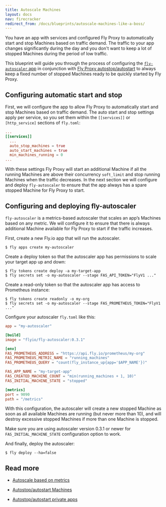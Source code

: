 ```yaml
---
title: Autoscale Machines
layout: docs
nav: firecracker
redirect_from: /docs/blueprints/autoscale-machines-like-a-boss/
---
```


You have an app with services and configured Fly Proxy to automatically start
and stop Machines based on traffic demand. The traffic to your app changes
significantly during the day and you don't want to keep a lot of stopped
Machines during the period of low traffic.

This blueprint will guide you through the process of configuring the
[`fly-autoscaler` app](/docs/launch/autoscale-by-metric/) in conjunction with 
[Fly Proxy autostop/autostart](/docs/launch/autostop-autostart/) to 
always keep a fixed number of stopped Machines ready to be quickly started 
by Fly Proxy.

## Configuring automatic start and stop

First, we will configure the app to allow Fly Proxy to automatically start and
stop Machines based on traffic demand. The auto start and stop settings apply
per service, so you set them within the `[[services]]` or `[http_service]`
sections of `fly.toml`:

```toml
...
[[services]]
  ...
  auto_stop_machines = true
  auto_start_machines = true
  min_machines_running = 0
...
```

With these settings Fly Proxy will start an additional Machine if all the
running Machines are above their concurrency `soft_limit` and stop running
Machines when the traffic decreases. In the next section we will configure
and deploy `fly-autoscaler` to ensure that the app always has a spare stopped
Machine for Fly Proxy to start.

## Configuring and deploying fly-autoscaler

`fly-autoscaler` is a metrics-based autoscaler that scales an app’s Machines
based on any metric. We will configure it to ensure that there is always
additional Machine available for Fly Proxy to start if the traffic increases.

First, create a new Fly.io app that will run the autoscaler.

```
$ fly apps create my-autoscaler
```

Create a deploy token so that the autoscaler app has permissions to scale your
target app up and down:

```
$ fly tokens create deploy -a my-target-app
$ fly secrets set -o my-autoscaler --stage FAS_API_TOKEN="FlyV1 ..."
```

Create a read-only token so that the autoscaler app has access to Prometheus instance:

```
$ fly tokens create readonly -o my-org
$ fly secrets set -o my-autoscaler --stage FAS_PROMETHEUS_TOKEN="FlyV1 ..."
```

Configure your autoscaler `fly.toml` like this:

```toml
app = "my-autoscaler"

[build]
image = "flyio/fly-autoscaler:0.3.1"

[env]
FAS_PROMETHEUS_ADDRESS = "https://api.fly.io/prometheus/my-org"
FAS_PROMETHEUS_METRIC_NAME = "running_machines"
FAS_PROMETHEUS_QUERY = "count(fly_instance_up{app='$APP_NAME'})"

FAS_APP_NAME = "my-target-app"
FAS_CREATED_MACHINE_COUNT = "min(running_machines + 1, 10)"
FAS_INITIAL_MACHINE_STATE = "stopped"

[metrics]
port = 9090
path = "/metrics"
```

With this configuration, the autoscaler will create a new stopped Machine as
soon as all available Machines are running (but never more than 10), and will destroy excessive stopped
Machines if more than one Machine is stopped.

Make sure you are using autoscaler version 0.3.1 or newer for
`FAS_INITIAL_MACHINE_STATE` configuration option to work.

And finally, deploy the autoscaler:

```
$ fly deploy --ha=false
```

## Read more

- [Autoscale based on metrics](/docs/launch/autoscale-by-metric/)

- [Autostop/autostart Machines](/docs/launch/autostop-autostart/)

- [Autostop/autostart private apps](/docs/blueprints/autostart-internal-apps/)
